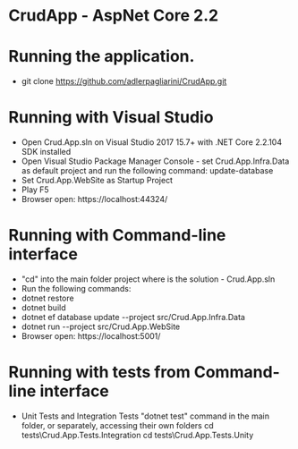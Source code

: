 # CrudApp - AspNet Core 2.2

# Running the application.
- git clone https://github.com/adlerpagliarini/CrudApp.git

# Running with Visual Studio
- Open Crud.App.sln on Visual Studio 2017 15.7+ with .NET Core 2.2.104 SDK installed
- Open Visual Studio Package Manager Console - set Crud.App.Infra.Data as default project and run the following command: update-database
- Set Crud.App.WebSite as Startup Project
- Play F5
- Browser open: https://localhost:44324/

# Running with Command-line interface
- "cd" into the main folder project where is the solution - Crud.App.sln
- Run the following commands:
- dotnet restore
- dotnet build
- dotnet ef database update --project src/Crud.App.Infra.Data
- dotnet run --project src/Crud.App.WebSite
- Browser open: https://localhost:5001/

# Running with tests from Command-line interface
- Unit Tests and Integration Tests "dotnet test" command in the main folder, or separately, accessing their own folders
	cd tests\Crud.App.Tests.Integration
	cd tests\Crud.App.Tests.Unity
